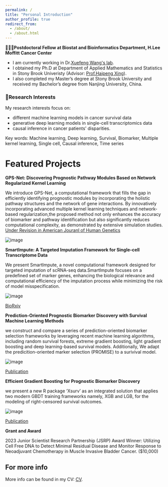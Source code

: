 ```yaml
---
permalink: /
title: "Personal Introduction"
author_profile: true
redirect_from: 
  - /about/
  - /about.html
---
```


👨🏻‍💻**Postdoctoral Fellow at Biostat and Bioinformatics Department, H.Lee Moffitt Cancer Center**
   - I am currently working in Dr.[Xuefeng Wang's lab](https://lab.moffitt.org/wang/). 
   - I obtained my Ph.D at Department of Applied Mathematics and Statistics in Stony Brook Univeristy (Advisor: [Prof.Haipeng Xing](https://www.ams.sunysb.edu/~xing/)).
   - I also completed my Master’s degree at Stony Brook University and received my Bachelor’s degree from Nanjing University, China.

### 🔬Research Interests
 My research interests focus on: 
   * different machine learning models in cancer survival data
   * generative deep learning models in single-cell transcriptomics data
   * causal inference in cancer patients' disparities.
   
Key words: Machine learning, Deep learning, Survival, Biomarker, Multiple kernel learning, Single cell, Causal inference, Time series 

Featured Projects
======
**GPS-Net: Discovering Prognostic Pathway Modules Based on Network Regularized Kernel Learning**

We introduce GPS-Net, a computational framework that fills the gap in efficiently identifying prognostic  modules by incorporating 
the holistic pathway structures and the network of gene interactions. By innovatively incorporating advanced multiple kernel learning techniques and network-based 
regularization,the proposed method not only enhances the accuracy of biomarker and pathway identification but also significantly reduces computational complexity, 
as demonstrated by extensive simulation studies.
[Under Revision in American Jouranl of Human Genetics]()

![image](https://github.com/user-attachments/assets/5391eb13-d817-4ea2-9fb1-62d247ce9940)


**SmartImpute: A Targeted Imputation Framework for Single-cell Transcriptome Data**

We present SmartImpute, a novel computational framework designed for targeted imputation of scRNA-seq data.SmartImpute focuses on a predefined set of marker genes,
enhancing the biological relevance and computational efficiency of the imputation process while minimizing the risk of model misspecification.

![image](https://github.com/user-attachments/assets/87bbaff2-bb77-4ac6-a5a6-d7fe45544b5e)


[BioRxiv](https://)

**Prediction-Oriented Prognostic Biomarker Discovery with Survival Machine Learning Methods**

we construct and compare a series of prediction-oriented biomarker selection frameworks by leveraging recent machine learning algorithms,
including random survival forests, extreme gradient boosting, light gradient boosting and deep learning-based survival models. Additionally,
We adapt the predicition-oriented marker selection (PROMISE) to a surivival model.

![image](https://github.com/user-attachments/assets/61c69ea7-f145-409a-9691-e1231e30897a)

[Publication](https://academic.oup.com/nargab/article/5/2/lqad055/7199343)

**Efficient Gradient Boosting for Prognostic Biomarker Discovery**

we present a new R package ‘Xsurv’ as an integrated solution that applies two modern GBDT training frameworks namely, XGB and LGB, for the modeling 
of right-censored survival outcomes.

![image](https://github.com/user-attachments/assets/b9c588c0-beff-49a5-8724-38cbff4dd565)


[Publication](https://academic.oup.com/bioinformatics/article/38/6/1631/6493225)

**Grant and Award**

2023 Junior Scientist Research Partnership (JSRP) Award Winner: Utilizing Cell Free DNA to Detect Minimal Residual Disease and Monitor Response to Neoadjuvant Chemotherapy in Muscle Invasive Bladder Cancer. ($10,000)

For more info
------
More info can be found in my CV: [CV](https://github.com/topycyao.io/SY//cv/). 
